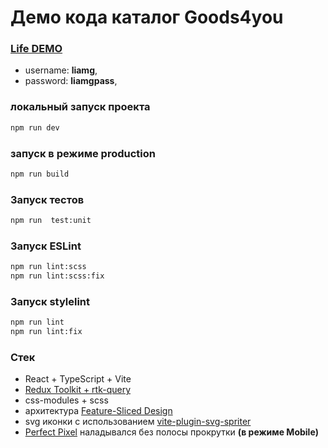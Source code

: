 # Демо кода каталог Goods4you

### [Life DEMO](https://goods4you-9j1yktmw0-mosenkas-projects.vercel.app/)

- username: **liamg**,
- password: **liamgpass**,


### локальный запуск проекта

```bash
npm run dev
```

### запуск в режиме production

```bash
npm run build
```

### Запуск тестов

```bash
npm run  test:unit
```

### Запуск ESLint

```bash
npm run lint:scss
npm run lint:scss:fix
```

### Запуск stylelint

```bash
npm run lint
npm run lint:fix
```

### Стек
- React + TypeScript + Vite
- [Redux Toolkit + rtk-query](https://redux-toolkit.js.org/)
- css-modules + scss
- архитектура [Feature-Sliced Design]('https://feature-sliced.design/ru/')
- svg иконки с использованием [vite-plugin-svg-spriter]('https://github.com/meowtec/vite-plugin-svg-sprite')
- [Perfect Pixel]('https://chromewebstore.google.com/detail/perfectpixel-by-welldonec/dkaagdgjmgdmbnecmcefdhjekcoceebi?hl=ru&pli=1') наладывался без полосы прокрутки **(в режиме Mobile)** 
